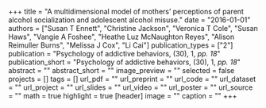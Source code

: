 +++
title = "A multidimensional model of mothers’ perceptions of parent alcohol socialization and adolescent alcohol misuse."
date = "2016-01-01"
authors = ["Susan T Ennett", "Christine Jackson", "Veronica T Cole", "Susan Haws", "Vangie A Foshee", "Heathe Luz McNaughton Reyes", "Alison Reimuller Burns", "Melissa J Cox", "Li Cai"]
publication_types = ["2"]
publication = "Psychology of addictive behaviors, (30), 1, _pp. 18_"
publication_short = "Psychology of addictive behaviors, (30), 1, _pp. 18_"
abstract = ""
abstract_short = ""
image_preview = ""
selected = false
projects = []
tags = []
url_pdf = ""
url_preprint = ""
url_code = ""
url_dataset = ""
url_project = ""
url_slides = ""
url_video = ""
url_poster = ""
url_source = ""
math = true
highlight = true
[header]
image = ""
caption = ""
+++
